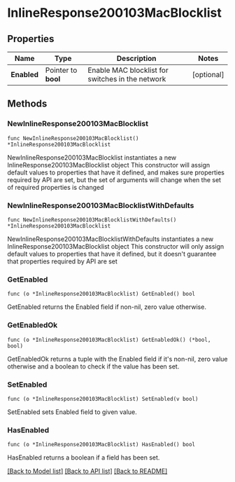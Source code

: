 # InlineResponse200103MacBlocklist

## Properties

Name | Type | Description | Notes
------------ | ------------- | ------------- | -------------
**Enabled** | Pointer to **bool** | Enable MAC blocklist for switches in the network | [optional] 

## Methods

### NewInlineResponse200103MacBlocklist

`func NewInlineResponse200103MacBlocklist() *InlineResponse200103MacBlocklist`

NewInlineResponse200103MacBlocklist instantiates a new InlineResponse200103MacBlocklist object
This constructor will assign default values to properties that have it defined,
and makes sure properties required by API are set, but the set of arguments
will change when the set of required properties is changed

### NewInlineResponse200103MacBlocklistWithDefaults

`func NewInlineResponse200103MacBlocklistWithDefaults() *InlineResponse200103MacBlocklist`

NewInlineResponse200103MacBlocklistWithDefaults instantiates a new InlineResponse200103MacBlocklist object
This constructor will only assign default values to properties that have it defined,
but it doesn't guarantee that properties required by API are set

### GetEnabled

`func (o *InlineResponse200103MacBlocklist) GetEnabled() bool`

GetEnabled returns the Enabled field if non-nil, zero value otherwise.

### GetEnabledOk

`func (o *InlineResponse200103MacBlocklist) GetEnabledOk() (*bool, bool)`

GetEnabledOk returns a tuple with the Enabled field if it's non-nil, zero value otherwise
and a boolean to check if the value has been set.

### SetEnabled

`func (o *InlineResponse200103MacBlocklist) SetEnabled(v bool)`

SetEnabled sets Enabled field to given value.

### HasEnabled

`func (o *InlineResponse200103MacBlocklist) HasEnabled() bool`

HasEnabled returns a boolean if a field has been set.


[[Back to Model list]](../README.md#documentation-for-models) [[Back to API list]](../README.md#documentation-for-api-endpoints) [[Back to README]](../README.md)


